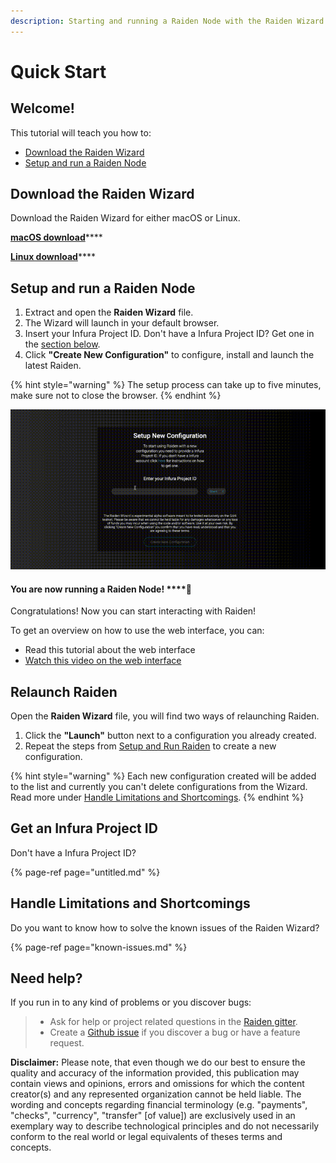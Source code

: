 ```yaml
---
description: Starting and running a Raiden Node with the Raiden Wizard
---
```


# Quick Start

## **Welcome!**

This tutorial will teach you how to:

* [Download the Raiden Wizard](../#download-the-raiden-wizard)
* [Setup and run a Raiden Node](./#setup-and-run-raiden)

## Download the Raiden Wizard

Download the Raiden Wizard for either macOS or Linux.

[**macOS download**](https://github.com/raiden-network/raiden-installer/releases/download/v0.100.5-dev0/raiden_wizard.macOS.zip)\*\*\*\*

[**Linux download**](https://github.com/raiden-network/raiden-installer/releases/download/v0.100.5-dev0/raiden_wizard.linux-gnu.zip)\*\*\*\*

## **Setup and run a Raiden Node**

1. Extract and open the **Raiden Wizard** file. 
2. The Wizard will launch in your default browser.
3. Insert your Infura Project ID. Don't have a Infura Project ID? Get one in the [section below](../#get-an-infura-project-id).
4. Click **"Create New Configuration"** to configure, install and launch the latest Raiden.

{% hint style="warning" %}
The setup process can take up to five minutes, make sure not to close the browser.
{% endhint %}

![The Raiden Wizard setup process](../.gitbook/assets/raiden_wizard_installation_process.gif)

#### You are now running a Raiden Node!  ****🎉

Congratulations! Now you can start interacting with Raiden!

To get an overview on how to use the web interface, you can:

* Read this tutorial about the web interface
* [Watch this video on the web interface](https://www.youtube.com/watch?v=ASWeFdHDK-E)

## Relaunch Raiden

Open the **Raiden Wizard** file, you will find two ways of relaunching Raiden.

1. Click the **"Launch"** button next to a configuration you already created.
2. Repeat the steps from [Setup and Run Raiden](../#setup-and-run-raiden) to create a new configuration.

{% hint style="warning" %}
Each new configuration created will be added to the list and currently you can't delete configurations from the Wizard. Read more under [Handle Limitations and Shortcomings](../#handle-limitations-and-shortcomings).
{% endhint %}

## Get an Infura Project ID

Don't have a Infura Project ID?

{% page-ref page="untitled.md" %}

## **Handle Limitations and Shortcomings**

Do you want to know how to solve the known issues of the Raiden Wizard?

{% page-ref page="known-issues.md" %}

## Need help?

If you run in to any kind of problems or you discover bugs:

> * Ask for help or project related questions in the [Raiden gitter](https://gitter.im/raiden-network/raiden).
> * Create a [Github issue](https://github.com/raiden-network/raiden-installer/issues) if you discover a bug or have a feature request.

**Disclaimer:** Please note, that even though we do our best to ensure the quality and accuracy of the information provided, this publication may contain views and opinions, errors and omissions for which the content creator\(s\) and any represented organization cannot be held liable. The wording and concepts regarding financial terminology \(e.g. "payments", "checks", "currency", "transfer" \[of value\]\) are exclusively used in an exemplary way to describe technological principles and do not necessarily conform to the real world or legal equivalents of theses terms and concepts.

